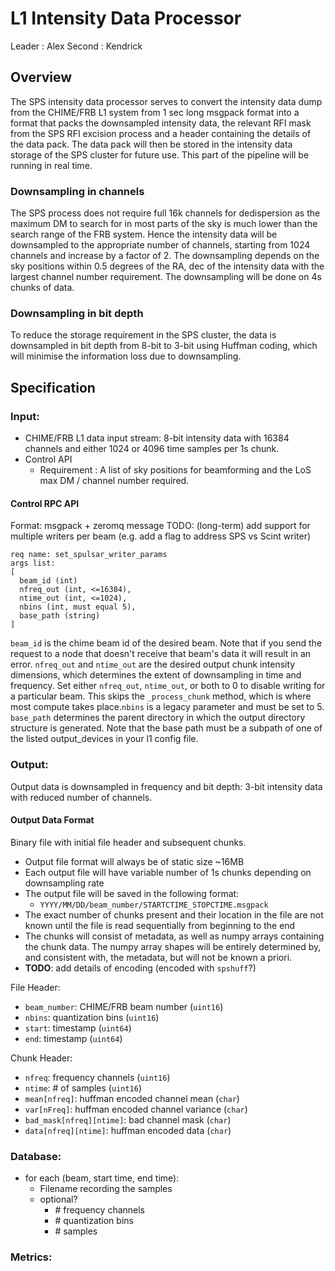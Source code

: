 # L1 Intensity Data Processor

Leader : Alex 
Second : Kendrick

## Overview

The SPS intensity data processor serves to convert the intensity data dump from
the CHIME/FRB L1 system from 1 sec long msgpack format into a format that packs
the downsampled intensity data, the relevant RFI mask from the SPS RFI excision
process and a header containing the details of the data pack. The data pack will
then be stored in the intensity data storage of the SPS cluster for future use.
This part of the pipeline will be running in real time.

### Downsampling in channels

The SPS process does not require full 16k channels for dedispersion as the
maximum DM to search for in most parts of the sky is much lower than the search
range of the FRB system. Hence the intensity data will be downsampled to the
appropriate number of channels, starting from 1024 channels and increase by a
factor of 2. The downsampling depends on the sky positions within 0.5 degrees of
the RA, dec of the intensity data with the largest channel number requirement.
The downsampling will be done on 4s chunks of data.

### Downsampling in bit depth

To reduce the storage requirement in the SPS cluster, the data is downsampled in
bit depth from 8-bit to 3-bit using Huffman coding, which will minimise the
information loss due to downsampling.

## Specification

### Input:

- CHIME/FRB L1 data input stream: 8-bit intensity data with 16384 channels and either 1024 or 4096 time samples per 1s chunk.
- Control API
  - Requirement : A list of sky positions for beamforming and the LoS max DM / channel number required.

#### Control RPC API
Format: msgpack + zeromq message
TODO: (long-term) add support for multiple writers per beam (e.g. add a flag to address SPS vs Scint writer)
```
req name: set_spulsar_writer_params
args list: 
[
  beam_id (int)
  nfreq_out (int, <=16384),
  ntime_out (int, <=1024),
  nbins (int, must equal 5),
  base_path (string)
]
```
`beam_id` is the chime beam id of the desired beam. Note that if you send the request to a node that doesn't receive that beam's data it will result in an error. `nfreq_out` and `ntime_out` are the desired output chunk intensity dimensions, which determines the extent of downsampling in time and frequency. Set either `nfreq_out`, `ntime_out`, or both to 0 to disable writing for a particular beam. This skips the `_process_chunk` method, which is where most
compute takes place.`nbins` is a legacy parameter and must be set to 5. `base_path` determines the parent directory in which the output directory structure is generated. Note that the base path must be a subpath of one of the listed output_devices in your l1 config file.

### Output:
Output data is downsampled in frequency and bit depth: 3-bit intensity data with reduced number of channels.

#### Output Data Format
Binary file with initial file header and subsequent chunks.

- Output file format will always be of static size ~16MB
- Each output file will have variable number of 1s chunks depending on downsampling rate
- The output file will be saved in the following format:
    - `YYYY/MM/DD/beam_number/STARTCTIME_STOPCTIME.msgpack`
- The exact number of chunks present and their location in the file are not known until the file is read sequentially from beginning to the end
- The chunks will consist of metadata, as well as numpy arrays containing the chunk data. The numpy array shapes will be entirely determined by, and consistent with, the metadata, but will not be known a priori.
- **TODO**: add details of encoding (encoded with `spshuff`?)

File Header:
- `beam_number`: CHIME/FRB beam number (`uint16`)
- `nbins`: quantization bins (`uint16`)
- `start`: timestamp (`uint64`)
- `end`: timestamp (`uint64`)

Chunk Header:
- `nfreq`: frequency channels (`uint16`)
- `ntime`: # of samples (`uint16`)
- `mean[nfreq]`: huffman encoded channel mean (`char`)
- `var[nFreq]`: huffman encoded channel variance (`char`)
- `bad_mask[nfreq][ntime]`: bad channel mask (`char`)
- `data[nfreq][ntime]`: huffman encoded data (`char`)

### Database:
- for each (beam, start time, end time):
  - Filename recording the samples
  - optional?
    - \# frequency channels
    - \# quantization bins
    - \# samples


### Metrics:

